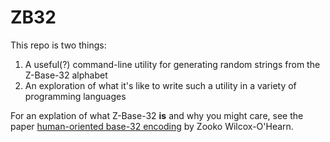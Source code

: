 # ZB32

This repo is two things:
1. A useful(?) command-line utility for generating random strings from the Z-Base-32 alphabet
2. An exploration of what it's like to write such a utility in a variety of programming languages

For an explation of what Z-Base-32 **is** and why you might care, see the paper [human-oriented base-32 encoding](https://philzimmermann.com/docs/human-oriented-base-32-encoding.txt) by Zooko Wilcox-O'Hearn.
